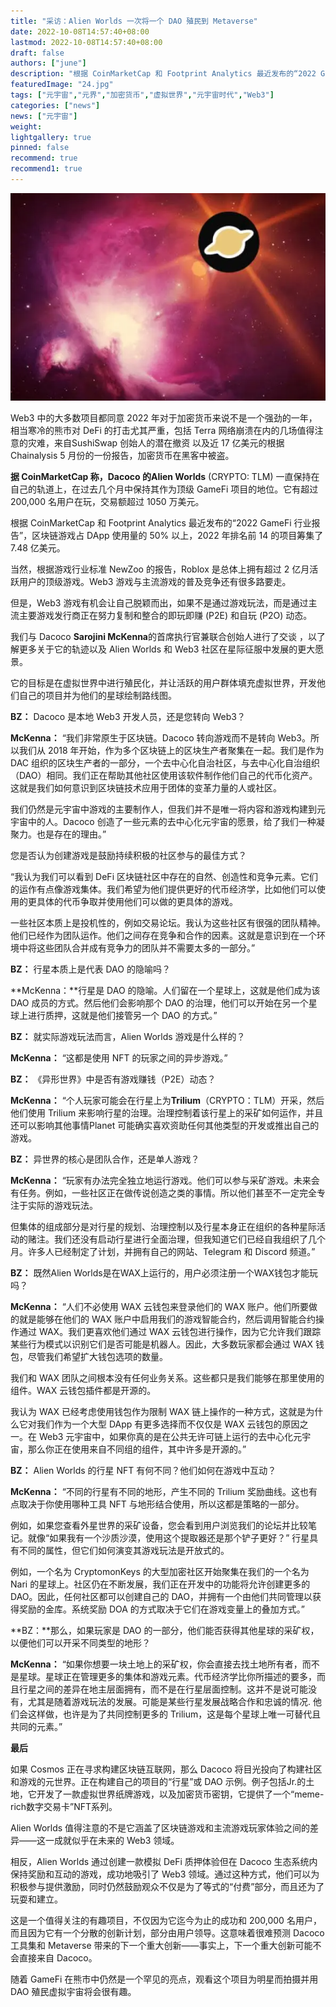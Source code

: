 ```yaml
---
title: "采访：Alien Worlds 一次将一个 DAO 殖民到 Metaverse"
date: 2022-10-08T14:57:40+08:00
lastmod: 2022-10-08T14:57:40+08:00
draft: false
authors: ["june"]
description: "根据 CoinMarketCap 和 Footprint Analytics 最近发布的“2022 GameFi 行业报告”，区块链游戏占 DApp 使用量的 50% 以上，2022 年排名前 14 的项目筹集了 7.48 亿美元。"
featuredImage: "24.jpg"
tags: ["元宇宙","元界","加密货币","虚拟世界","元宇宙时代","Web3"]
categories: ["news"]
news: ["元宇宙"]
weight: 
lightgallery: true
pinned: false
recommend: true
recommend1: true
---
```




![img](23.png)



Web3 中的大多数项目都同意 2022 年对于加密货币来说不是一个强劲的一年，相当寒冷的熊市对 DeFi 的打击尤其严重，包括 Terra 网络崩溃在内的几场值得注意的灾难，来自SushiSwap 创始人的潜在撤资 以及近 17 亿美元的根据 Chainalysis 5 月份的一份报告，加密货币在黑客中被盗。

**据 CoinMarketCap 称，Dacoco 的Alien Worlds** (CRYPTO: TLM) 一直保持在自己的轨道上，在过去几个月中保持其作为顶级 GameFi 项目的地位。它有超过 200,000 名用户在玩，交易额超过 1050 万美元。

根据 CoinMarketCap 和 Footprint Analytics 最近发布的“2022 GameFi 行业报告”，区块链游戏占 DApp 使用量的 50% 以上，2022 年排名前 14 的项目筹集了 7.48 亿美元。

当然，根据游戏行业标准 NewZoo 的报告，Roblox 是总体上拥有超过 2 亿月活跃用户的顶级游戏。Web3 游戏与主流游戏的普及竞争还有很多路要走。

但是，Web3 游戏有机会让自己脱颖而出，如果不是通过游戏玩法，而是通过主流主要游戏发行商正在努力复制和整合的即玩即赚 (P2E) 和自玩 (P2O) 动态。

我们与 Dacoco **Sarojini McKenna**的首席执行官兼联合创始人进行了交谈 ，以了解更多关于它的轨迹以及 Alien Worlds 和 Web3 社区在星际征服中发展的更大愿景。

它的目标是在虚拟世界中进行殖民化，并让活跃的用户群体填充虚拟世界，开发他们自己的项目并为他们的星球绘制路线图。

**BZ：** Dacoco 是本地 Web3 开发人员，还是您转向 Web3？

**McKenna：** “我们非常原生于区块链。Dacoco 转向游戏而不是转向 Web3。所以我们从 2018 年开始，作为多个区块链上的区块生产者聚集在一起。我们是作为 DAC 组织的区块生产者的一部分，一个去中心化自治社区，与去中心化自治组织（DAO）相同。我们正在帮助其他社区使用该软件制作他们自己的代币化资产。这就是我们如何意识到区块链技术应用于团体的变革力量的人或社区。

我们仍然是元宇宙中游戏的主要制作人，但我们并不是唯一将内容和游戏构建到元宇宙中的人。Dacoco 创造了一些元素的去中心化元宇宙的愿景，给了我们一种凝聚力。也是存在的理由。”

您是否认为创建游戏是鼓励持续积极的社区参与的最佳方式？

“我认为我们可以看到 DeFi 区块链社区中存在的自然、创造性和竞争元素。它们的运作有点像游戏集体。我们希望为他们提供更好的代币经济学，比如他们可以使用的更具体的代币争取并使用他们可以做的更具体的游戏。

一些社区本质上是投机性的，例如交易论坛。我认为这些社区有很强的团队精神。他们已经作为团队运作。他们之间存在竞争和合作的因素。这就是意识到在一个环境中将这些团队合并成有竞争力的团队并不需要太多的一部分。”

**BZ：** 行星本质上是代表 DAO 的隐喻吗？

**McKenna：**行星是 DAO 的隐喻。人们留在一个星球上，这就是他们成为该 DAO 成员的方式。然后他们会影响那个 DAO 的治理，他们可以开始在另一个星球上进行质押，这就是他们接管另一个 DAO 的方式。”

**BZ：** 就实际游戏玩法而言，Alien Worlds 游戏是什么样的？

**McKenna：** “这都是使用 NFT 的玩家之间的异步游戏。”

**BZ：** 《异形世界》中是否有游戏赚钱（P2E）动态？

**McKenna：** “个人玩家可能会在行星上为**Trilium**（CRYPTO：TLM）开采，然后他们使用 Trilium 来影响行星的治理。治理控制着该行星上的采矿如何运作，并且还可以影响其他事情Planet 可能确实喜欢资助任何其他类型的开发或推出自己的游戏。

**BZ：** 异世界的核心是团队合作，还是单人游戏？

**McKenna：** “玩家有办法完全独立地运行游戏。他们可以参与采矿游戏。未来会有任务。例如，一些社区正在做传说创造之类的事情。所以他们甚至不一定完全专注于实际的游戏玩法。

但集体的组成部分是对行星的规划、治理控制以及行星本身正在组织的各种星际活动的赌注。我们还没有启动行星进行全面治理，但我知道它们已经自我组织了几个月。许多人已经制定了计划，并拥有自己的网站、Telegram 和 Discord 频道。”

**BZ：** 既然Alien Worlds是在WAX上运行的，用户必须注册一个WAX钱包才能玩吗？

**McKenna：** “人们不必使用 WAX 云钱包来登录他们的 WAX 账户。他们所要做的就是能够在他们的 WAX 账户中启用我们的游戏智能合约，然后调用智能合约操作通过 WAX。我们更喜欢他们通过 WAX 云钱包进行操作，因为它允许我们跟踪某些行为模式以识别它们是否可能是机器人。因此，大多数玩家都会通过 WAX 钱包，尽管我们希望扩大钱包选项的数量。

我们和 WAX 团队之间根本没有任何业务关系。这些都只是我们能够在那里使用的组件。WAX 云钱包插件都是开源的。

我认为 WAX 已经考虑使用钱包作为限制 WAX 链上操作的一种方式，这就是为什么它对我们作为一个大型 DApp 有更多选择而不仅仅是 WAX 云钱包的原因之一。在 Web3 元宇宙中，如果你真的是在公共无许可链上运行的去中心化元宇宙，那么你正在使用来自不同组的组件，其中许多是开源的。”

**BZ：** Alien Worlds 的行星 NFT 有何不同？他们如何在游戏中互动？

**McKenna：** “不同的行星有不同的地形，产生不同的 Trilium 奖励曲线。这也有点取决于你使用哪种工具 NFT 与地形结合使用，所以这都是策略的一部分。

例如，如果您查看外星世界的采矿设备，您会看到用户浏览我们的论坛并比较笔记。就像“如果我有一个沙质沙漠，使用这个提取器还是那个铲子更好？” 行星具有不同的属性，但它们如何演变其游戏玩法是开放式的。

例如，一个名为 CryptomonKeys 的大型加密社区开始聚集在我们的一个名为 Nari 的星球上。社区仍在不断发展，我们正在开发中的功能将允许创建更多的 DAO。因此，任何社区都可以创建自己的 DAO，并拥有一个由他们共同管理以获得奖励的金库。系统奖励 DOA 的方式取决于它们在游戏变量上的叠加方式。”

**BZ：**那么，如果玩家是 DAO 的一部分，他们能否获得其他星球的采矿权，以便他们可以开采不同类型的地形？

**McKenna：** “如果你想要一块土地上的采矿权，你会直接去找土地所有者，而不是星球。星球正在管理更多的集体和游戏元素。代币经济学比你所描述的要多，而且行星之间的差异在地主层面拥有，而不是在行星层面控制。这并不是说可能没有，尤其是随着游戏玩法的发展。可能是某些行星发展战略合作和忠诚的情况. 他们会这样做，也许是为了共同控制更多的 Trilium，这是每个星球上唯一可替代且共同的元素。”

**最后**

如果 Cosmos 正在寻求构建区块链互联网，那么 Dacoco 将目光投向了构建社区和游戏的元世界。正在构建自己的项目的“行星”或 DAO 示例。例子包括Jr.的土地，它开发了一款虚拟世界纸牌游戏，以及加密货币密钥，它提供了一个“meme-rich数字交易卡”NFT系列。

Alien Worlds 值得注意的不是它涵盖了区块链游戏和主流游戏玩家体验之间的差异——这一成就似乎在未来的 Web3 领域。

相反，Alien Worlds 通过创建一款模拟 DeFi 质押体验但在 Dacoco 生态系统内保持奖励和互动的游戏，成功地吸引了 Web3 领域。通过这种方式，他们可以为积极参与提供激励，同时仍然鼓励观众不仅是为了等式的“付费”部分，而且还为了玩耍和建立。

这是一个值得关注的有趣项目，不仅因为它迄今为止的成功和 200,000 名用户，而且因为它有一个分散的创新计划，部分由用户领导。这意味着很难预测 Dacoco 工具集和 Metaverse 带来的下一个重大创新——事实上，下一个重大创新可能不会直接来自 Dacoco。

随着 GameFi 在熊市中仍然是一个罕见的亮点，观看这个项目为明星而拍摄并用 DAO 殖民虚拟宇宙将会很有趣。